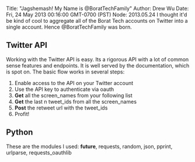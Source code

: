 Title: "Jagshemash! My Name is @BoratTechFamily"
Author: Drew Wu
Date: Fri, 24 May 2013 00:16:00 GMT-0700 (PST)
Node: 2013.05.24
I thought it'd be kind of cool to aggregate all of the Borat Tech accounts on Twitter into a single account. Hence @BoratTechFamily was born.

## Twitter API

Working with the Twitter API is easy. Its a rigorous API with a lot of common sense features and endpoints. It is well served by the documentation, which is spot on. The basic flow works in several steps:

1) Enable access to the API on your Twitter account
2) Use the API key to authenticate via oauth
3) <b>Get</b> all the screen_names from your following list
4) <b>Get</b> the last n tweet_ids from all the screen_names
5) <b>Post</b> the retweet url with the tweet_ids
6) Profit!

## Python

These are the modules I used:
  __future__, requests, random, json, pprint, urlparse, requests_oauthlib

